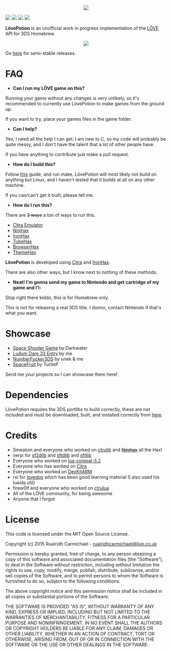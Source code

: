 <p align="center">
	<img src="http://i.imgur.com/uJQNDys.png"/>
</p>

![](https://img.shields.io/badge/license-MIT-blue.svg?style=flat-square)
![](https://img.shields.io/github/stars/VideahGams/LovePotion.svg?style=flat-square)
![](https://img.shields.io/github/forks/VideahGams/LovePotion.svg?style=flat-square)
![](https://img.shields.io/github/issues/VideahGams/LovePotion.svg?style=flat-square)

**LövePotion** is an unofficial work in progress implementation of the [LÖVE](https://love2d.org/) API for 3DS Homebrew.

<p align="center">
	<img src="http://i.imgur.com/G9QjjjN.png"/>
</p>

Go [here](https://github.com/VideahGams/LovePotion/releases) for semi-stable releases.

# FAQ

* **Can I run my LÖVE game on this?**

Running your game without any changes is very unlikely, so it's recommended to currently use LövePotion to make games from the ground up.

If you want to try, place your games files in the game folder.

* **Can I help?**

Yes, I need all the help I can get. I am new to C, so my code will probably be quite messy, and I don't have the talent that a lot of other people have. 

If you have anything to contribute just make a pull request.

* **How do I build this?**

Follow [this](http://3dbrew.org/wiki/Setting_up_Development_Environment) guide, and run make.
LövePotion will most likely not build on anything but Linux, and I haven't tested that it builds at all on any other machine.

If you can/can't get it built, please tell me.

* **How do I run this?**

There are ~~2 ways~~ a ton of ways to run this.
 * [Citra Emulator](http://citra-emu.org)
 * [Ninjhax](http://smealum.net/ninjhax)
 * [IronHax](http://smealum.github.io/3ds)
 * [TubeHax](http://smealum.github.io/3ds/)
 * [BrowserHax](http://smealum.github.io/3ds/)
 * [ThemeHax](http://smealum.github.io/3ds/)

**LövePotion** is developed using [Citra](http://citra-emu.org/) and [IronHax](http://smealum.github.io/3ds/).

There are also other ways, but I know next to nothing of these methods.

* **Neat! I'm gonna send my game to Nintendo and get cartridge of my game and I'l-**

Stop right there kiddo, this is for Homebrew only.

This is not for releasing a real 3DS title. I dunno, contact Nintendo if that's what you want.

# Showcase

 * [Space Shooter Game](http://novaember.com/s/8f9453/FIrGGQ.mp4) by Darkwater
 * [Ludum Dare 33 Entry](http://ludumdare.com/compo/ludum-dare-33/?action=preview&uid=31436) by me
 * [NumberFucker3DS](https://github.com/VideahGams/NumberFucker3DS) by unek & me
 * [SpaceFruit](https://gbatemp.net/threads/release-space-fruit.399088/) by TurtleP

Send me your projects so I can showcase them here!

# Dependencies

LövePotion requires the 3DS portlibs to build correctly, these are not included and must be downloaded, built, and installed correctly from [here](https://github.com/xerpi/3ds_portlibs).

# Credits

 * Smealum and everyone who worked on [ctrulib](https://github.com/smealum/ctrulib) and ~~[Ninjhax](http://smealum.net/ninjhax)~~ all the Hax!
 * xerpi for [sf2dlib](https://github.com/xerpi/sf2dlib) and [sftdlib](https://github.com/xerpi/sftdlib) and [sfillib](https://githubcom/xerpi/sfillib)
 * Everyone who worked on [lua-compat-5.2](https://github.com/keplerproject/lua-compat-5.2)
 * Everyone who has worked on [Citra](http://citra-emu.org/)
 * Everyone who worked on [DevKitARM](http://devkitpro.org/)
 * rxi for [lovedos](https://github.com/rxi/lovedos) which has been good learning material (I also used his luaobj util)
 * firew0lf and everyone who worked on [ctrulua](https://github.com/Firew0lf/ctruLua)
 * All of the LÖVE community, for being awesome
 * Anyone that I forgot
 

# License

This code is licensed under the MIT Open Source License.

Copyright (c) 2015 Ruairidh Carmichael - ruairidhcarmichael@live.co.uk

Permission is hereby granted, free of charge, to any person obtaining a copy
of this software and associated documentation files (the "Software"), to deal
in the Software without restriction, including without limitation the rights
to use, copy, modify, merge, publish, distribute, sublicense, and/or sell
copies of the Software, and to permit persons to whom the Software is
furnished to do so, subject to the following conditions:

The above copyright notice and this permission notice shall be included in
all copies or substantial portions of the Software.

THE SOFTWARE IS PROVIDED "AS IS", WITHOUT WARRANTY OF ANY KIND, EXPRESS OR
IMPLIED, INCLUDING BUT NOT LIMITED TO THE WARRANTIES OF MERCHANTABILITY,
FITNESS FOR A PARTICULAR PURPOSE AND NONINFRINGEMENT. IN NO EVENT SHALL THE
AUTHORS OR COPYRIGHT HOLDERS BE LIABLE FOR ANY CLAIM, DAMAGES OR OTHER
LIABILITY, WHETHER IN AN ACTION OF CONTRACT, TORT OR OTHERWISE, ARISING FROM,
OUT OF OR IN CONNECTION WITH THE SOFTWARE OR THE USE OR OTHER DEALINGS IN
THE SOFTWARE.
